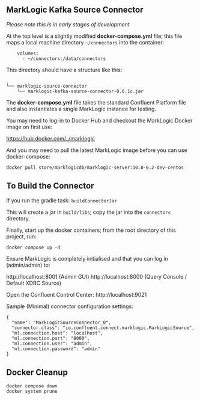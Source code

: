 ## MarkLogic Kafka Source Connector

_Please note this is in early stages of development_

At the top level is a slightly modified **docker-compose.yml** file; this file maps a local machine directory `~/connectors` into the container:

```
    volumes:
      - ~/connectors:/data/connectors
```

This directory should have a structure like this:

```
.
└── marklogic-source-connector
    └── marklogic-kafka-source-connector-0.0.1c.jar
```

The **docker-compose.yml** file takes the standard Confluent Platform file and also instantiates a single MarkLogic instance for testing.

You may need to log-in to Docker Hub and checkout the MarkLogic Docker image on first use:

https://hub.docker.com/_/marklogic

And you may need to pull the latest MarkLogic image before you can use docker-compose:

```
docker pull store/marklogicdb/marklogic-server:10.0-6.2-dev-centos
```

## To Build the Connector 

If you run the gradle task: `buildConnectorJar`

This will create a jar in `build/libs`; copy the jar into the `connectors` directory.

Finally, start up the docker containers; from the root directory of this project, run:

```
docker compose up -d
```

Ensure MarkLogic is completely initialised and that you can log in (admin/admin) to: 

http://localhost:8001 (Admin GUI)
http://localhost:8000 (Query Console / Default XDBC Source)

Open the Confluent Control Center: http://localhost:9021

Sample (Minimal) connector configuration settings:

```
{
  "name": "MarkLogicSourceConnector_0",
  "connector.class": "io.confluent.connect.marklogic.MarkLogicSource",
  "ml.connection.host": "localhost",
  "ml.connection.port": "8000",
  "ml.connection.user": "admin",
  "ml.connection.password": "admin"
}
```

## Docker Cleanup

```
docker compose down
docker system prune
```